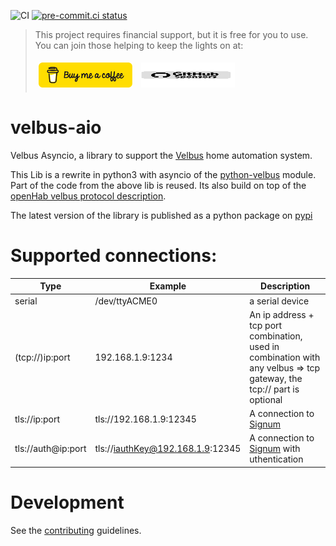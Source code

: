 ![CI](https://github.com/Cereal2nd/velbus-aio/actions/workflows/main.yml/badge.svg)
[![pre-commit.ci status](https://results.pre-commit.ci/badge/github/Cereal2nd/velbus-aio/master.svg)](https://results.pre-commit.ci/latest/github/Cereal2nd/velbus-aio/master)

> This project requires financial support, but it is free for you to use. You can join those helping to keep the lights on at:
>
> [<img src="https://raw.githubusercontent.com/Cereal2nd/hassio-velbusd/refs/heads/main/images/bmc-button.svg" width=150 height=40 style="margin: 5px"/>](https://buymeacoffee.com/cereal2nd) [<img src="https://raw.githubusercontent.com/Cereal2nd/hassio-velbusd/refs/heads/main/images/github-sponsors-button.svg" width=150 height=40 style="margin: 5px"/>](https://github.com/sponsors/Cereal2nd/)

# velbus-aio

Velbus Asyncio, a library to support the [Velbus](https://www.velbus.eu/) home automation system.

This Lib is a rewrite in python3 with asyncio of the [python-velbus](https://github.com/thomasdelaet/python-velbus/) module.
Part of the code from the above lib is reused.
Its also build on top of the [openHab velbus protocol description](https://github.com/StefCoene/moduleprotocol).

The latest version of the library is published as a python package on [pypi](https://pypi.org/project/velbus-aio/)

# Supported connections:

| Type               | Example                          | Description                                                                                                           |
| ------------------ | -------------------------------- | --------------------------------------------------------------------------------------------------------------------- |
| serial             | /dev/ttyACME0                    | a serial device                                                                                                       |
| (tcp://)ip:port    | 192.168.1.9:1234                 | An ip address + tcp port combination, used in combination with any velbus => tcp gateway, the tcp:// part is optional |
| tls://ip:port      | tls://192.168.1.9:12345          | A connection to [Signum](https://www.velbus.eu/products/view/?id=458140)                                              |
| tls://auth@ip:port | tls://iauthKey@192.168.1.9:12345 | A connection to [Signum](https://www.velbus.eu/products/view/?id=458140) with uthentication                           |

# Development

See the [contributing](https://github.com/Cereal2nd/velbus-aio/blob/master/CONTRIBUTING.md) guidelines.
